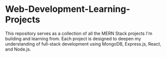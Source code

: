 # Web-Development-Learning-Projects

This repository serves as a collection of all the MERN Stack projects I'm building and learning from. Each project is designed to deepen my understanding of full-stack development using MongoDB, Express.js, React, and Node.js.
